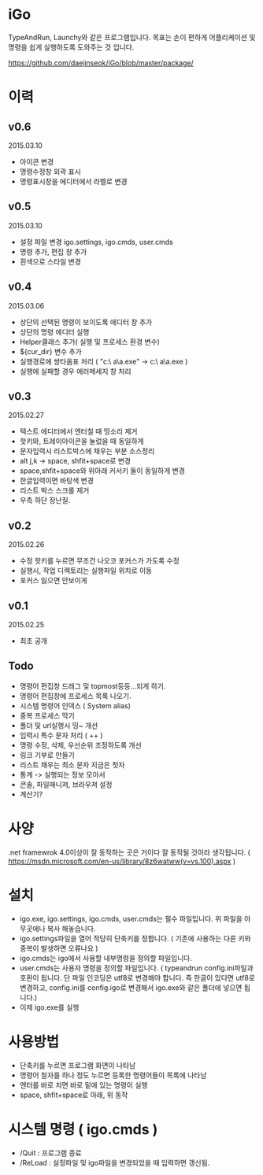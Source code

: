 # iGo
TypeAndRun, Launchy와 같은 프로그램입니다. 목표는 손이 편하게 어플리케이션 및 명령을 쉽게 실행하도록 도와주는 것 입니다.

https://github.com/daejinseok/iGo/blob/master/package/

# 이력
## v0.6
2015.03.10
* 아이콘 변경
* 명령수정창 외곽 표시
* 명령표시창을 에디터에서 라벨로 변경

## v0.5
2015.03.10
* 설정 파일 변경 igo.settings, igo.cmds, user.cmds
* 명령 추가, 편집 창 추가
* 흰색으로 스타일 변경

## v0.4
2015.03.06
* 상단의 선택된 명령이 보이도록 에디터 창 추가
* 상단의 명령 에디터 실행
* Helper클래스 추가( 실행 및 프로세스 환경 변수)
* ${cur_dir} 변수 추가
* 실행경로에 쌍타옴표 처리 ( "c:\ a\a.exe" -> c:\ a\a.exe )
* 실행에 실패할 경우 에러메세지 창 처리

## v0.3
2015.02.27
* 텍스트 에디터에서 엔터칠 때 띵소리 제거
* 핫키와, 트레이아이콘을 눌렀을 때 동일하게
* 문자입력시 리스트박스에 채우는 부분 소스정리
* alt j,k -> space, shfit+space로 변경
* space,shfit+space와 위아래 커서키 둘이 동일하게 변경
* 한글입력이면 바탕색 변경
* 리스트 박스 스크롤 제거
* 우측 하단 장난질.

## v0.2
2015.02.26
* 수정 핫키를 누르면 무조건 나오코 포커스가 가도록 수정
* 실행시, 작업 디렉토리는 실행파일 위치로 이동
* 포커스 잃으면 안보이게


## v0.1
2015.02.25
* 최초 공개


## Todo
* 명령어 편집창 드래그 및 topmost등등...되게 하기.
* 명령어 편집창에 프로세스 목록 나오기.
* 시스템 명령어 인덱스 ( System alias)
* 중복 프로세스 막기
* 폴더 및 url실행시 띵~ 개선
* 입력시 특수 문자 처리 ( ++ )
* 명령 수정, 삭제, 우선순위 조정하도록 개선
* 링크 기부로 만들기
* 리스트 채우는 최소 문자 지금은 첫자
* 통계 -> 실행되는 정보 모아서 
* 콘솔, 파일매니져, 브라우져 설정
* 계산기?

# 사양
.net framewrok 4.0이상이 잘 동작하는 곳은 거이다 잘 동작될 것이라 생각됩니다. ( https://msdn.microsoft.com/en-us/library/8z6watww(v=vs.100).aspx )

# 설치
 * igo.exe, igo.settings, igo.cmds, user.cmds는 필수 파일입니다. 위 파일을 아무곳에나 복사 해놓습니다.
 * igo.settings파일을 열어 적당히 단축키를 정합니다. ( 기존에 사용하는 다른 키와 중복이 발생하면 오류나요 )
 * igo.cmds는 igo에서 사용할 내부명령을 정의할 파일입니다.
  * user.cmds는 사용자 명령을 정의할 파일입니다.
   ( typeandrun config.ini파일과 호환이 됩니다. 단 파일 인코딩은 utf8로 변경해야 합니다. 
     즉 한글이 있다면 utf8로 변경하고, config.ini를 config.igo로 변경해서 igo.exe와 같은 폴더에 넣으면 됩니다.)
 * 이제 igo.exe를 실행
 
# 사용방법
 * 단축키를 누르면 프로그램 화면이 나타남
 * 명령어 철자를 하나 정도 누르면 등록한 명령어들이 목록에 나타남
 * 엔터를 바로 치면 바로 밑에 있는 명령이 실행
 * space, shfit+space로 아래, 위 동작
 
# 시스템 명령 ( igo.cmds )
 * /Quit : 프로그램 종료
 * /ReLoad : 설정파일 및 igo파일을 변경되었을 때 입력하면 갱신됨.
